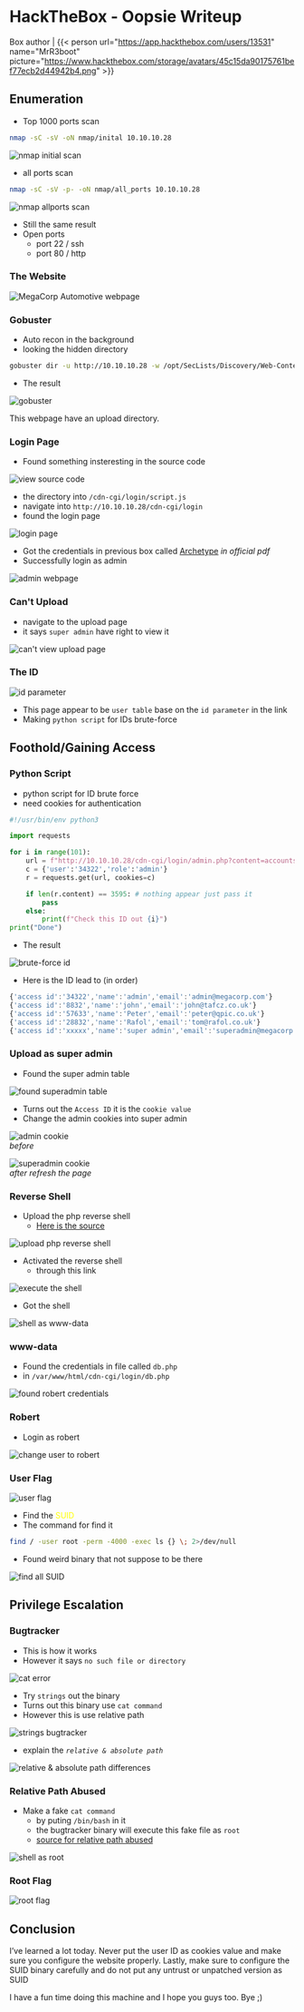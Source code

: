 # HackTheBox - Oopsie Writeup


Box author | {{< person url="https://app.hackthebox.com/users/13531" name="MrR3boot" picture="https://www.hackthebox.com/storage/avatars/45c15da90175761bef77ecb2d44942b4.png" >}}

<!--more-->

## Enumeration

- Top 1000 ports scan

```bash
nmap -sC -sV -oN nmap/inital 10.10.10.28
```

![nmap initial scan](2.png "nmap initial scan")

- all ports scan

```bash
nmap -sC -sV -p- -oN nmap/all_ports 10.10.10.28
```

![nmap allports scan](3.png "nmap allports scan")

- Still the same result 
- Open ports
	- port 22 / ssh 
	- port 80 / http


### The Website
![MegaCorp Automotive webpage](4.png "MegaCorp Automotive webpage")

### Gobuster
- Auto recon in the background
- looking the hidden directory

```bash
gobuster dir -u http://10.10.10.28 -w /opt/SecLists/Discovery/Web-Content/raft-medium-directories.txt -o gobuster.log
```
- The result

![gobuster](5.png "gobuster")

This webpage have an upload directory.

### Login Page
- Found something insteresting in the source code


![view source code](6.png "view source code")

- the directory into `/cdn-cgi/login/script.js`
- navigate into `http://10.10.10.28/cdn-cgi/login`
- found the login page

![login page](7.png "login page")

- Got the credentials in previous box called [Archetype](https://shafiqaiman.com/posts/htb/archetype/) _in official pdf_
- Successfully login as admin

![admin webpage](8.png "admin webpage")

### Can't Upload
- navigate to the upload page
- it says `super admin` have right to view it

![can't view upload page](9.png "can't view upload page")

### The ID

![id parameter](10.png "id parameter")

- This page appear to be `user table` base on the `id parameter` in the link
- Making `python script` for IDs brute-force 

## Foothold/Gaining Access

### Python Script
- python script for ID brute force
- need cookies for authentication

```python
#!/usr/bin/env python3

import requests

for i in range(101):
    url = f"http://10.10.10.28/cdn-cgi/login/admin.php?content=accounts&id={i}"
    c = {'user':'34322','role':'admin'}
    r = requests.get(url, cookies=c)

    if len(r.content) == 3595: # nothing appear just pass it
        pass
    else:
        print(f"Check this ID out {i}")
print("Done")
```
- The result

![brute-force id](11.png "brute-force id")

- Here is the ID lead to (in order)

```javascript
{'access id':'34322','name':'admin','email':'admin@megacorp.com'}
{'access id':'8832','name':'john','email':'john@tafcz.co.uk'}
{'access id':'57633','name':'Peter','email':'peter@qpic.co.uk'}
{'access id':'28832','name':'Rafol','email':'tom@rafol.co.uk'}
{'access id':'xxxxx','name':'super admin','email':'superadmin@megacorp.com'}
```

### Upload as super admin
- Found the super admin table

![found superadmin table](12.png "found superadmin table")

- Turns out the `Access ID` it is the `cookie value`
- Change the admin cookies into super admin

![admin cookie](13.png "admin cookie") <br>_before_

![superadmin cookie](14.png "superadmin cookie") <br>_after refresh the page_

### Reverse Shell
- Upload the php reverse shell
  - [Here is the source ](https://raw.githubusercontent.com/pentestmonkey/php-reverse-shell/master/php-reverse-shell.php)

![upload php reverse shell](15.png "upload php reverse shell")

- Activated the reverse shell
  - through this link

![execute the shell](16.png "execute the shell")

- Got the shell

![shell as www-data](17.png "shell as www-data")

### www-data
- Found the credentials in file called `db.php`
- in `/var/www/html/cdn-cgi/login/db.php`

![found robert credentials](18.png "found robert credentials")

### Robert
- Login as robert

![change user to robert](19.png "change user to robert")

### User Flag

![user flag](20.png "user flag")

- Find the <font color="yellow">SUID</font>
- The command for find it

```bash
find / -user root -perm -4000 -exec ls {} \; 2>/dev/null
```
- Found weird binary that not suppose to be there

![find all SUID](21.png "find all SUID")

## Privilege Escalation

### Bugtracker
- This is how it works
- However it says `no such file or directory`

![cat error](22.png "cat error")

- Try `strings` out the binary 
- Turns out this binary use `cat command`
- However this is use relative path

![strings bugtracker](23.png "strings bugtracker")

- explain the _`relative & absolute path`_

![relative & absolute path differences](24.png "relative & absolute path differences")

### Relative Path Abused
- Make a fake `cat command`
	- by puting `/bin/bash` in it
	- the bugtracker binary will execute this fake file as `root`
	- [source for relative path abused](https://www.hackingarticles.in/linux-privilege-escalation-using-path-variable/)

![shell as root](25.png "shell as root")

### Root Flag

![root flag](26.png "root flag")

## Conclusion
I’ve learned a lot today. Never put the user ID as cookies value and make sure you configure the website properly. Lastly, make sure to configure the SUID binary carefully and do not put any untrust or unpatched version as SUID

I have a fun time doing this machine and I hope you guys too. Bye ;)

